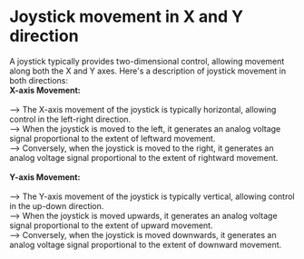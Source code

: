 # Joystick movement in X and Y direction

A joystick typically provides two-dimensional control, allowing movement along both the X and Y axes. Here's a description of joystick movement in both directions:
<br>
**X-axis Movement:**<br>
<br>
--> The X-axis movement of the joystick is typically horizontal, allowing control in the left-right direction.<br>
--> When the joystick is moved to the left, it generates an analog voltage signal proportional to the extent of leftward movement.<br>
--> Conversely, when the joystick is moved to the right, it generates an analog voltage signal proportional to the extent of rightward movement.<br>
<br>
**Y-axis Movement:**<br>
<br>
--> The Y-axis movement of the joystick is typically vertical, allowing control in the up-down direction.<br>
--> When the joystick is moved upwards, it generates an analog voltage signal proportional to the extent of upward movement.<br>
--> Conversely, when the joystick is moved downwards, it generates an analog voltage signal proportional to the extent of downward movement.
